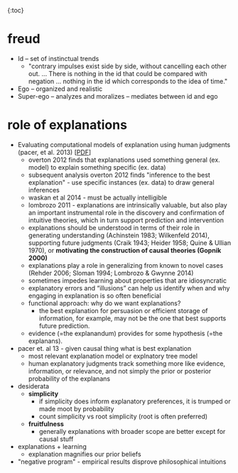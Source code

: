 {:toc}

# freud

- Id – set of instinctual trends
  - "contrary impulses exist side by side, without cancelling each other out. ... There is nothing in the id that could be compared with negation ... nothing in the id which corresponds to the idea of time."
- Ego – organized and realistic
- Super-ego – analyzes and moralizes – mediates between id and ego


# role of explanations

- Evaluating computational models of explanation using human judgments (pacer, et al. 2013) [[PDF](http://cocosci.princeton.edu/tom/papers/FormalExplanationModelUAI2013.pdf)]
  - overton 2012 finds that explanations used something general (ex. model) to explain something specific (ex. data)
  - subsequent analysis overton 2012 finds "inference to the best explanation" - use specific instances (ex. data) to draw general inferences
  - waskan et al 2014 - must be actually intelligible
  - lombrozo 2011 - explanations are intrinsically valuable, but also play an important instrumental role in the discovery and confirmation of intuitive theories, which in turn support prediction and intervention
  - explanations should be understood in terms of their role in generating understanding (Achinstein 1983; Wilkenfeld 2014), supporting future judgments (Craik 1943; Heider 1958; Quine & Ullian 1970), or **motivating the construction of causal theories (Gopnik 2000)**
  - explanations play a role in generalizing from known to novel cases (Rehder 2006; Sloman 1994; Lombrozo & Gwynne 2014)
  - sometimes impedes learning about properties that are idiosyncratic
  - explanatory errors and “illusions” can help us identify when and why engaging in explanation is so often beneficial
  - functional approach: why do we want explanations?
    - the best explanation for persuasion or efficient storage of information, for example, may not be the one that best supports future prediction.
  - evidence (=the explanandum) provides for some hypothesis (=the explanans).
- pacer et. al 13 - given causal thing what is best explanation
  - most relevant explanation model or explnatory tree model
  - human explanatory judgments track something more like evidence, information, or relevance, and not simply the prior or posterior probability of the explanans
- desiderata
  - **simplicity**
    - if simplicity does inform explanatory preferences, it is trumped or made moot by probability
    - count simplicity vs root simplicity (root is often preferred)
  - **fruitfulness**
    - generally explanations with broader scope are better except for causal stuff
- explanations + learning
  - explanation magnifies our prior beliefs
- "negative program" - empirical results disprove philosophical intuitions